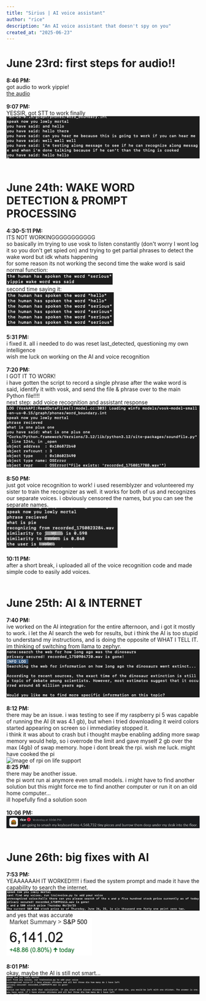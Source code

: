 ```yaml
---
title: "Sirius | AI voice assistant"
author: "rice"
description: "An AI voice assistant that doesn't spy on you"
created_at: "2025-06-23"
---
```


# June 23rd: first steps for audio!!
**8:46 PM:**<br/>
got audio to work yippie!<br/>
[the audio](https://github.com/keenwarice/assistant/blob/0080e99633b3a5e2bb6d95e8da195b1a5354822f/journal_attatchments/recording_JUN23_845.wav)<br/>
 <br/>
**9:07 PM:**<br/>
YESSIR, got STT to work finally<br/>
![image of an expert coder's STT working](https://raw.githubusercontent.com/keenwarice/assistant/7fa26025a701c7c745ecd39e5ff69e68ebdc80c4/journal_attatchments/Screenshot%202025-06-23.png)<br/>
 <br/>
 
# June 24th: WAKE WORD DETECTION & PROMPT PROCESSING
**4:30-5:11 PM:**<br/>
ITS NOT WORKINGGGGGGGGGGG<br/>
so basically im trying to use vosk to listen constantly (don't worry I wont log it so you don't get spied on) and trying to get partial phrases to detect the wake word but idk whats happening<br/>
for some reason its not working the second time the wake word is said<br/>
normal function:<br/>
![normal function of code](https://raw.githubusercontent.com/keenwarice/assistant/ecab1a540b3ae39889de5407377b2cf8636f79cf/journal_attatchments/2025-06-24%20normal%20function.png)<br/>
second time saying it:<br/>
![image of perfectly fine code not doing what its supposed to](https://raw.githubusercontent.com/keenwarice/assistant/ecab1a540b3ae39889de5407377b2cf8636f79cf/journal_attatchments/2025-06-24%20odd%20function.png)<br/>
 <br/>
**5:31 PM:**<br/>
i fixed it. all i needed to do was reset last_detected, questioning my own intelligence<br/>
wish me luck on working on the AI and voice recognition<br/>
 <br/>
**7:20 PM:**<br/>
I GOT IT TO WORK!<br/>
i have gotten the script to record a single phrase after the wake word is said, identify it with vosk, and send the file & phrase over to the main Python file!!!!<br/>
next step: add voice recognition and assistant response<br/>
![image of the code actually working for once](https://raw.githubusercontent.com/keenwarice/assistant/3edba28b8b5f6bfd07f1cfa1da635a1c2241bb1b/journal_attatchments/2025-06-24%20itworks.png)<br/>
 <br/>
 **8:50 PM:**<br/>
just got voice recognition to work! i used resemblyzer and volunteered my sister to train the recognizer as well. it works for both of us and recognizes our separate voices. i obviously censored the names, but you can see the separate names.<br/>
![image of my voice recognition working](https://raw.githubusercontent.com/keenwarice/assistant/0c31c0ed3d48e6770e63093f9106580b24bd613c/journal_attatchments/2025-06-24%20voice%20recognition.png)<br/>
 <br/>
 **10:11 PM:**<br/>
 after a short break, i uploaded all of the voice recognition code and made simple code to easily add voices.<br/>
  <br/>
 # June 25th: AI & INTERNET
 **7:40 PM:**<br/>
 ive worked on the AI integration for the entire afternoon, and i got it mostly to work. i let the AI search the web for results, but i think the AI is too stupid to understand my instructions, and is doing the opposite of WHAT I TELL IT. im thinking of switching from llama to zephyr.<br/>
![idiot AI making something up](https://raw.githubusercontent.com/keenwarice/assistant/fb73bbfa011226d33a13b523efeb9c45266323e6/journal_attatchments/2025-06-25%20ai%20dumb.png)<br/>
 <br/>
 **8:12 PM:**<br/>
 there may be an issue. i was testing to see if my raspberry pi 5 was capable of running the AI (it was 4.1 gb), but when i tried downloading it weird colors started appearing on screen so i immediatley stopped it.<br/>
 i think it was about to crash but i thought maybe enabling adding more swap memory would help, so i overrode the limit and gave myself 2 gb over the max (4gb) of swap memory. hope i dont break the rpi. wish me luck. might have cooked the pi<br/>
 ![image of rpi on life support
](https://raw.githubusercontent.com/keenwarice/assistant/fb73bbfa011226d33a13b523efeb9c45266323e6/journal_attatchments/2025-06-25%20rpi%20problem.png)<br/>
**8:25 PM:**<br/>
there may be another issue.<br/>
the pi wont run ai anymore even small models. i might have to find another solution but this might force me to find another computer or run it on an old home computer...<br/>
ill hopefully find a solution soon<br/>
 <br/>
**10:06 PM:**<br/>
![the ai is not cooperating I am not very happy](https://raw.githubusercontent.com/keenwarice/assistant/fee34853c2f8868a24439e337a412058b1b70a41/journal_attatchments/2025-06-25%20ahhh.png)<br/>
<br/>
# June 26th: big fixes with AI<br/>
**7:53 PM:**<br/>
YEAAAAAAH IT WORKED!!!!! i fixed the system prompt and made it have the capability to search the internet.<br/>
![ai searching the internet](https://raw.githubusercontent.com/keenwarice/assistant/8be3238b016c7275dc3d4c1c47b9f7a3c1e25419/journal_attatchments/2025-06-26%20ai%20search.png)<br/>
and yes that was accurate<br/>
![real stock price](https://raw.githubusercontent.com/keenwarice/assistant/8be3238b016c7275dc3d4c1c47b9f7a3c1e25419/journal_attatchments/2025-06-26%20real%20stock%20price.png)<br/>
 <br/>
**8:01 PM:**<br/>
okay, maybe the AI is still not smart...<br/>
![bruh image](https://raw.githubusercontent.com/keenwarice/assistant/8be3238b016c7275dc3d4c1c47b9f7a3c1e25419/journal_attatchments/2025-06-26%20chicken.png)
 
